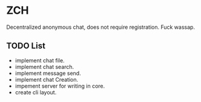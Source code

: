 # ZCH

Decentralized anonymous chat, does not require registration. Fuck wassap.

## TODO List

- implement chat file.
- implement chat search.
- implement message send.
- implement chat Creation.
- impement server for writing in core.
- create cli layout.
